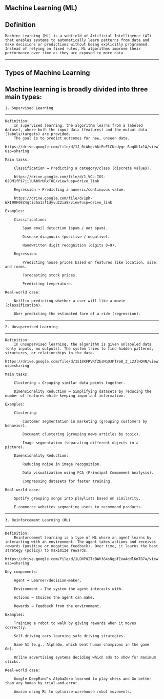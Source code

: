 Machine Learning (ML)
--------------------------------------------------------------------------------------------------------------
Definition
--------------------------------------------------------------------------------------------------------------
    Machine Learning (ML) is a subfield of Artificial Intelligence (AI) that enables systems to automatically learn patterns from data and make decisions or predictions without being explicitly programmed. Instead of relying on fixed rules, ML algorithms improve their performance over time as they are exposed to more data.
--------------------------------------------------------------------------------------------------------------
Types of Machine Learning
--------------------------------------------------------------------------------------------------------------

Machine learning is broadly divided into three main types:
--------------------------------------------------------------------------------------------------------------
    1. Supervised Learning
--------------------------------------------------------------------------------------------------------------
    Definition:
        In supervised learning, the algorithm learns from a labeled dataset, where both the input data (features) and the output data (labels/targets) are provided.
        The goal is to predict outcomes for new, unseen data.
        https://drive.google.com/file/d/1J_0iAhgzhktPeElCKcUygr_BuqOb1x1A/view?usp=sharing

    Main tasks:

        Classification → Predicting a category/class (discrete values).
        
        https://drive.google.com/file/d/1_VCL-IOS-OJOM1fP17jilUAbVrURxTOE/view?usp=drive_link
        
        Regression → Predicting a numeric/continuous value.
        
        https://drive.google.com/file/d/1ph-WXI90H08Z4qticha1zf1dyvu22ia8/view?usp=drive_link

    Examples:

        Classification:

            Spam email detection (spam / not spam).

            Disease diagnosis (positive / negative).

            Handwritten digit recognition (digits 0–9).

        Regression:

            Predicting house prices based on features like location, size, and rooms.

            Forecasting stock prices.

            Predicting temperature.

    Real-world case:

        Netflix predicting whether a user will like a movie (classification).

        Uber predicting the estimated fare of a ride (regression).
--------------------------------------------------------------------------------------------------------------
    2. Unsupervised Learning
--------------------------------------------------------------------------------------------------------------
    Definition:
        In unsupervised learning, the algorithm is given unlabeled data (only inputs, no outputs). The system tries to find hidden patterns, structures, or relationships in the data.
        https://drive.google.com/file/d/1518KFRVRfZEsMqOJPfro8_Z_L2JlHQ4N/view?usp=sharing

    Main tasks:

        Clustering → Grouping similar data points together.

        Dimensionality Reduction → Simplifying datasets by reducing the number of features while keeping important information.

    Examples:

        Clustering:

            Customer segmentation in marketing (grouping customers by behavior).

            Document clustering (grouping news articles by topic).

            Image segmentation (separating different objects in a picture).

        Dimensionality Reduction:

            Reducing noise in image recognition.

            Data visualization using PCA (Principal Component Analysis).

            Compressing datasets for faster training.

    Real-world case:

        Spotify grouping songs into playlists based on similarity.

        E-commerce websites segmenting users to recommend products.
--------------------------------------------------------------------------------------------------------------
    3. Reinforcement Learning (RL)
--------------------------------------------------------------------------------------------------------------
    Definition:
        Reinforcement learning is a type of ML where an agent learns by interacting with an environment. The agent takes actions and receives rewards (positive or negative feedback). Over time, it learns the best strategy (policy) to maximize rewards.
        https://drive.google.com/file/d/1LDNP8ITcBWH384sNgpfIxaAddlKmT87w/view?usp=sharing

    Key components:

        Agent → Learner/decision-maker.

        Environment → The system the agent interacts with.

        Actions → Choices the agent can make.

        Rewards → Feedback from the environment.

    Examples:

        Training a robot to walk by giving rewards when it moves correctly.

        Self-driving cars learning safe driving strategies.

        Game AI (e.g., AlphaGo, which beat human champions in the game Go).

        Online advertising systems deciding which ads to show for maximum clicks.

    Real-world case:

        Google DeepMind’s AlphaZero learned to play chess and Go better than any human by trial-and-error.

        Amazon using RL to optimize warehouse robot movements.

   